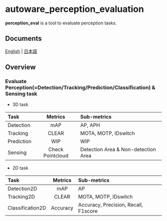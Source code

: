 # autoware_perception_evaluation

**perception_eval** is a tool to evaluate perception tasks.

## Documents

[English](docs/en/README.md) | [日本語](docs/ja/README.md)

## Overview

### Evaluate Perception(=Detection/Tracking/Prediction/Classification) & Sensing task

- 3D task

| Task       |     Metrics      | Sub-metrics                         |
| :--------- | :--------------: | :---------------------------------- |
| Detection  |       mAP        | AP, APH                             |
| Tracking   |      CLEAR       | MOTA, MOTP, IDswitch                |
| Prediction |       WIP        | WIP                                 |
| Sensing    | Check Pointcloud | Detection Area & Non-detection Area |

- 2D task

| Task             | Metrics  | Sub-metrics                          |
| :--------------- | :------: | :----------------------------------- |
| Detection2D      |   mAP    | AP                                   |
| Tracking2D       |  CLEAR   | MOTA, MOTP, IDswitch                 |
| Classification2D | Accuracy | Accuracy, Precision, Recall, F1score |
